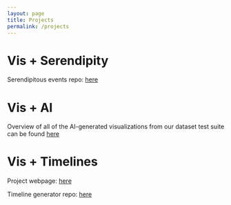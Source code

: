 ```yaml
---
layout: page
title: Projects
permalink: /projects
---
```

# Vis + Serendipity
Serendipitous events repo: [here](https://github.com/Davidson-Data-Vis-Lab/Serendipitious-Events)

# Vis + AI
Overview of all of the AI-generated visualizations from our dataset test suite can be found [here](https://datavis-ai-site.netlify.app)

# Vis + Timelines

Project webpage: [here](https://davidson-data-vis-lab.github.io/timeline-generator/)

Timeline generator repo: [here](https://github.com/Davidson-Data-Vis-Lab/timeline-generator)

